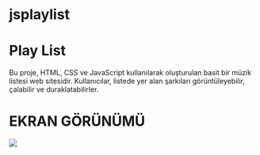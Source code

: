# jsplaylist
<h1> Play List</h1>

Bu proje, HTML, CSS ve JavaScript kullanılarak oluşturulan basit bir müzik listesi web sitesidir. Kullanıcılar, listede yer alan şarkıları görüntüleyebilir, çalabilir ve duraklatabilirler.


<h1> EKRAN GÖRÜNÜMÜ</h1>

![](playlistjs.gif)
